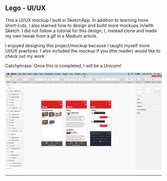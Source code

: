 ## Lego - UI/UX
This a UI/UX mockup I built in SketchApp. In addition to learning
more short-cuts, I also learned how to design and build more mockups 
in/with Sketch. I did not follow a tutorial for this design; I,
instead clone and made my own tweak from a gif in a Medium article.

I enjoyed designing this project/mockup because I taught myself 
more UI/UX practices. I also included the mockup if you (the reader)
would like to check out my work.

Catchphrase: Once this is completed, I will be a Unicorn!

![Lego - UI/UX](lego-sketch.png)

---